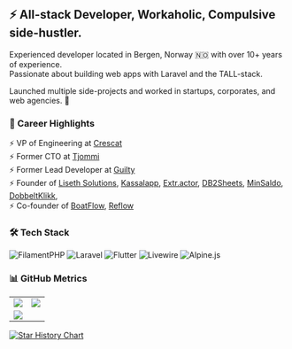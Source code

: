 ## ⚡ All-stack Developer, Workaholic, Compulsive side-hustler.

Experienced developer located in Bergen, Norway 🇳🇴 with over 10+ years of experience. <br>
Passionate about building web apps with Laravel and the TALL-stack.

Launched multiple side-projects and worked in startups, corporates, and web agencies. 🚀

### 💼 Career Highlights

⚡ VP of Engineering at [Crescat](https://crescat.io/) <br>
⚡ Former CTO at [Tjommi](https://tjommi.app/) <br>
⚡ Former Lead Developer at [Guilty](https://guilty.no/) <br>
⚡ Founder
of [Liseth Solutions](http://lisethsolutions.no), [Kassalapp](http://kassal.app), [Extr.actor](https://extr.actor/), [DB2Sheets](http://db2sheets.com), [MinSaldo](https://minsaldo.no), [DobbeltKlikk](https://dobbeltklikk.no),  <br>
⚡ Co-founder of [BoatFlow](http://boatflow.no), [Reflow](http://reflow.no) <br>

### 🛠️ Tech Stack

![FilamentPHP](https://img.shields.io/badge/Filament-%23EC990D.svg?style=for-the-badge&logo=filamentphp&logoColor=white) ![Laravel](https://img.shields.io/badge/Laravel-%23FF2D20.svg?style=for-the-badge&logo=laravel&logoColor=white) ![Flutter](https://img.shields.io/badge/Flutter-%2302569B.svg?style=for-the-badge&logo=Flutter&logoColor=white) ![Livewire](https://img.shields.io/badge/Livewire-%23DA558C.svg?style=for-the-badge&logo=livewire&logoColor=white) ![Alpine.js](https://img.shields.io/badge/Alpine.js-%2377C1D2.svg?style=for-the-badge&logo=alpine.js&logoColor=white)

### 📊 GitHub Metrics

<table border="0" cellpadding='0' cellspacing='0'>
  <tr>
    <td>
      <img src="https://github-readme-stats.vercel.app/api?username=helgesverre&show_icons=true&theme=github&border_radius=8" />
    </td>
    <td>
    <img src="https://github-readme-stats.vercel.app/api/top-langs/?username=helgesverre&layout=compact&theme=github&hide=rich+text+format&langs_count=8&border_radius=8" />
    </td>
  </tr>
  <tr>
    <td colspan="2">
      <a href="https://github.com/ashutosh00710/github-readme-activity-graph">
        <img src="https://github-readme-activity-graph.vercel.app/graph?username=helgesverre&theme=github-light&line=5094F0&point=3878cf&hide_title=false&custom_title=Contributions&radius=8" />
      </a>
    </td>
  </tr>
<tr>
</table>



[![Star History Chart](https://api.star-history.com/svg?repos=HelgeSverre/extractor,HelgeSverre/mistral,HelgeSverre/ollama-gui,HelgeSverre/brain,HelgeSverre/receipt-scanner,HelgeSverre/mindwave,HelgeSverre/milvus,HelgeSverre/chroma,HelgeSverre/blade-heroicons-upgrader&type=Date)](https://star-history.com/#HelgeSverre/extractor&HelgeSverre/mistral&HelgeSverre/ollama-gui&HelgeSverre/brain&HelgeSverre/receipt-scanner&HelgeSverre/mindwave&HelgeSverre/milvus&HelgeSverre/chroma&HelgeSverre/blade-heroicons-upgrader&Date)
